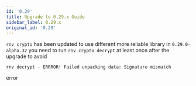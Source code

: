 ```yaml
---
id: '0.29'
title: Upgrade to 0.29.x Guide
sidebar_label: 0.29.x
original_id: '0.29'
---
```





`rnv crypto` has been updated to use different more reliable library in `0.29.0-alpha.32`
you need to run `rnv crypto decrypt` at least once after the upgrade to avoid

```
rnv decrypt - ERRROR! Failed unpacking data: Signature mismatch
```
error
